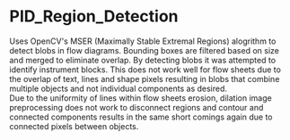 # PID_Region_Detection
Uses OpenCV's MSER (Maximally Stable Extremal Regions) alogrithm to detect blobs in flow diagrams.  Bounding boxes are filtered based on size
and merged to eliminate overlap.  By detecting blobs it was attempted to identify instrument blocks. This does not work well for flow sheets 
due to the overlap of text, lines and shape pixels resulting in blobs that combine multiple objects and not individual components as desired.  
Due to the uniformity of lines within flow sheets erosion, dilation image preprocessing does not work to disconnect regions and contour and connected
components results in the same short comings again due to connected pixels between objects.
